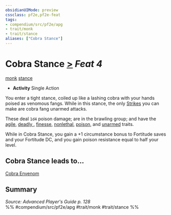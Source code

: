 ```yaml
---
obsidianUIMode: preview
cssclass: pf2e,pf2e-feat
tags:
- compendium/src/pf2e/apg
- trait/monk
- trait/stance
aliases: ["Cobra Stance"]
---
```

# Cobra Stance  [>](/rules/core-rulebook/chapter-9-playing-the-game.md#Actions "Single Action") *Feat 4*  
[monk](/rules/traits/monk.md)  [stance](/rules/traits/stance.md)  

- **Activity** Single Action

You enter a tight stance, coiled up like a lashing cobra with your hands poised as venomous fangs. While in this stance, the only [Strikes](/rules/actions/strike.md) you can make are cobra fang unarmed attacks.

These deal `1d4` poison damage; are in the brawling group; and have the [agile](/rules/traits/agile.md), [deadly <d10>](/rules/traits/deadly.md), [finesse](/rules/traits/finesse.md), [nonlethal](/rules/traits/nonlethal.md), [poison](/rules/traits/poison.md), and [unarmed](/rules/traits/unarmed.md) traits.

While in Cobra Stance, you gain a +1 circumstance bonus to Fortitude saves and your Fortitude DC, and you gain poison resistance equal to half your level.

## Cobra Stance leads to...

[Cobra Envenom](/compendium/feats/cobra-envenom-apg.md)

## Summary

*Source: Advanced Player's Guide p. 128*  
%% #compendium/src/pf2e/apg #trait/monk #trait/stance %%